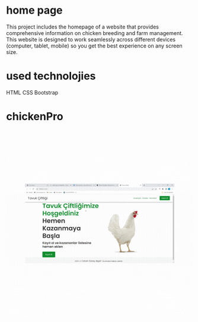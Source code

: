<h1>home page</h1>
This project includes the homepage of a website that provides comprehensive information on chicken breeding and farm management.
This website is designed to work seamlessly across different devices (computer, tablet, mobile) so you get the best experience on any screen size.


<h1>used technolojies</h1>

HTML
CSS
Bootstrap


<h1>chickenPro</h1>
<img src="./img/chickenPro.gif"/>
